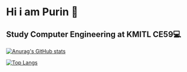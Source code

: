 
# Hi i am Purin  🤗

## Study Computer Engineering at KMITL CE59💻

[![Anurag's GitHub stats](https://github-readme-stats.vercel.app/api?username=cs0041&show_icons=true&theme=merko)](https://github.com/cs0041)

[![Top Langs](https://github-readme-stats.vercel.app/api/top-langs/?username=cs0041&layout=compact&hide=c%2B%2B,html,css&theme=merko)](https://github.com/cs0041)
